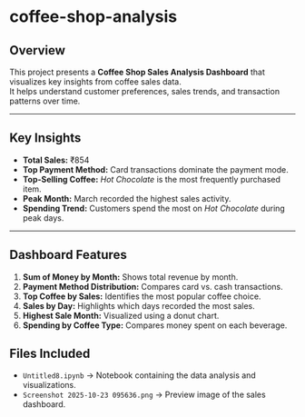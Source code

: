 # coffee-shop-analysis
##  Overview
This project presents a **Coffee Shop Sales Analysis Dashboard** that visualizes key insights from coffee sales data.  
It helps understand customer preferences, sales trends, and transaction patterns over time.

---

##  Key Insights
- **Total Sales:** ₹854  
- **Top Payment Method:** Card transactions dominate the payment mode.  
- **Top-Selling Coffee:** *Hot Chocolate* is the most frequently purchased item.  
- **Peak Month:** March recorded the highest sales activity.  
- **Spending Trend:** Customers spend the most on *Hot Chocolate* during peak days.

---

##  Dashboard Features
1. **Sum of Money by Month:** Shows total revenue by month.  
2. **Payment Method Distribution:** Compares card vs. cash transactions.  
3. **Top Coffee by Sales:** Identifies the most popular coffee choice.  
4. **Sales by Day:** Highlights which days recorded the most sales.  
5. **Highest Sale Month:** Visualized using a donut chart.  
6. **Spending by Coffee Type:** Compares money spent on each beverage.


##  Files Included
- `Untitled8.ipynb` → Notebook containing the data analysis and visualizations.  
- `Screenshot 2025-10-23 095636.png` → Preview image of the sales dashboard.

 
